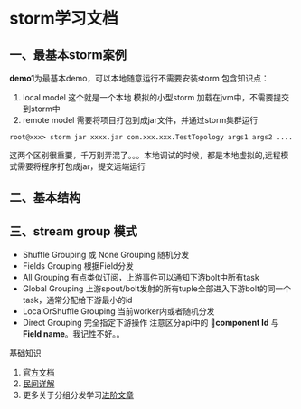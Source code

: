 # storm学习文档

## 一、最基本storm案例
**demo1**为最基本demo，可以本地随意运行不需要安装storm
包含知识点：
1. local model 这个就是一个本地 模拟的小型storm 加载在jvm中，不需要提交到storm中
2. remote model 需要将项目打包到成jar文件，并通过storm集群运行
```shell
root@xxx> storm jar xxxx.jar com.xxx.xxx.TestTopology args1 args2 ....
```
这两个区别很重要，千万别弄混了。。。本地调试的时候，都是本地虚拟的,远程模式需要将程序打包成jar，提交远端运行

## 二、基本结构



## 三、stream group 模式
* Shuffle Grouping 或 None Grouping  随机分发
* Fields Grouping   根据Field分发
* All Grouping      有点类似订阅，上游事件可以通知下游bolt中所有task
* Global Grouping   上游spout/bolt发射的所有tuple全部进入下游bolt的同一个task，通常分配给下游最小的id
* LocalOrShuffle Grouping  当前worker内或者随机分发
* Direct Grouping   完全指定下游操作
注意区分api中的 **component Id** 与 **Field name**。我记性不好。。

基础知识
1. [官方文档](http://storm.apachecn.org/releases/cn/1.1.0/Concepts.html)
2. [民间详解](http://www.cnblogs.com/kqdongnanf/p/4634607.html)
3. 更多关于分组分发学习[进阶文章](http://zqhxuyuan.github.io/2016/06/30/Hello-Storm/)